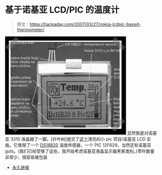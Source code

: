 # 基于诺基亚 LCD/PIC 的温度计

> 原文：<https://hackaday.com/2007/03/27/nokia-lcdpic-based-thermometer/>

![](img/2b1cd671413cb5e00008909aef85bfc0.png)
显然我是对诺基亚 3310 液晶踢了一脚。[针叶树]提交了[这个](http://free-vz.htnet.hr/Ivica-Novakovic/Nokia%20Lcd%20Termometar.htm)漂亮的小 pic 项目/诺基亚 LCD 实施。它使用了一个 [DS18B20](http://www.maxim-ic.com/quick_view2.cfm/qv_pk/2812) 温度传感器，一个 PIC 12F629，当然还有诺基亚 guts。(我们已经受够了这些，我开始考虑诺基亚液晶显示器黑客类别。)零件数量非常少，很容易被包装

*   [永久链接](http://free-vz.htnet.hr/Ivica-Novakovic/Nokia%20Lcd%20Termometar.htm)